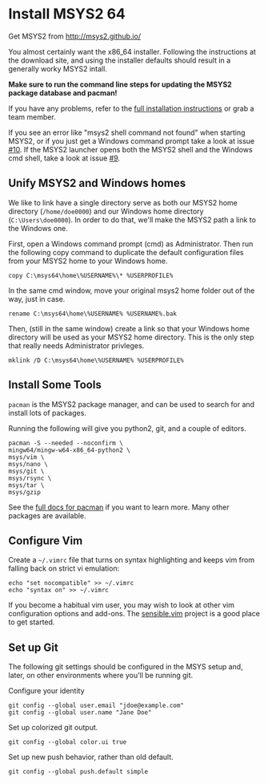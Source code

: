 # Install MSYS2 64

Get MSYS2  from http://msys2.github.io/

You almost certainly want the x86_64 installer. Following the
instructions at the download site, and using the installer defaults
should result in a generally worky MSYS2 intall. 

<b>Make sure to run the command line steps for updating the MSYS2 package
database and pacman!</b>

If you have any problems, refer to the [full installation
instructions](https://sourceforge.net/p/msys2/wiki/MSYS2%20installation)
or grab a team member. 

If you see an error like "msys2 shell command not found" when starting MSYS2, or 
if you just get a Windows command prompt take a look at issue [#10](https://github.com/OULibraries/msys2-setup/issues/10). 
If the MSYS2 launcher opens both the MSYS2 shell and the Windows cmd shell, take 
a look at issue [#9](https://github.com/OULibraries/msys2-setup/issues/9). 

## Unify MSYS2 and Windows homes

We like to link have a single directory serve as both our MSYS2 home 
directory  (`/home/doe0000`) and our Windows home directory (`C:\Users\doe0000`). 
In order to do that, we'll make the MSYS2 path a link to the Windows one. 

First, open a Windows command prompt (cmd) as Administrator. Then
run the following copy command to duplicate the default configuration 
files from your MSYS2 home to your Windows home.

```
copy C:\msys64\home\%USERNAME%\* %USERPROFILE%
```

In the same cmd window, move your original msys2 home
folder out of the way, just in case.


```
rename C:\msys64\home\%USERNAME% %USERNAME%.bak
```

Then, (still in the same window) create a link so that your Windows
home directory will be used as your MSYS2 home directory. This is the 
only step that really needs Administrator privleges. 

```
mklink /D C:\msys64\home\%USERNAME% %USERPROFILE%
```

## Install Some Tools

`pacman` is the MSYS2 package manager, and can be used to search for and install lots of packages. 

Running the following will give you python2, git, and a couple of editors. 

```
pacman -S --needed --noconfirm \
mingw64/mingw-w64-x86_64-python2 \
msys/vim \
msys/nano \
msys/git \
msys/rsync \
msys/tar \
msys/gzip 
```

See the [full docs for pacman](https://wiki.archlinux.org/index.php/pacman) if you want to learn more.  Many other packages are available. 


## Configure Vim

Create a `~/.vimrc` file that turns on syntax highlighting and keeps vim from falling back on strict vi emulation: 

```
echo "set nocompatible" >> ~/.vimrc
echo "syntax on" >> ~/.vimrc
```

If you become a habitual vim user, you may wish to look at other vim configuration options and add-ons. The [sensible.vim](https://github.com/tpope/vim-sensible) project is a good place to get started.



## Set up Git

The following git settings should be configured in the MSYS setup and, later,  on other environments where you'll be running git. 

Configure your identity
```
git config --global user.email "jdoe@example.com"
git config --global user.name "Jane Doe"
```

Set up colorized git output. 
```
git config --global color.ui true
```

Set up new push behavior, rather than old default. 
```
git config --global push.default simple
```


